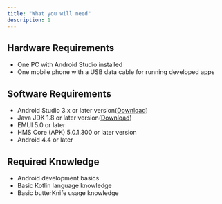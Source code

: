 ```yaml
---
title: "What you will need"
description: 1
---
```

<h2>
	<strong>Hardware Requirements</strong>
</h2>
<ul>
	<li>One PC with Android Studio installed</li>
	<li>One mobile phone with a USB data cable for running developed apps</li>
</ul>
<h2>
	<strong>Software Requirements</strong>
</h2>
<ul>
	<li>Android Studio 3.x or later version(<a href="https://developer.android.com/studio" target="_blank">Download</a>)</li>
    <li>Java JDK 1.8 or later version(<a href="https://www.oracle.com/java/technologies/javase-downloads.html" target="_blank">Download</a>)</li>
	<li>EMUI 5.0 or later</li>
	<li>HMS Core (APK) 5.0.1.300 or later version</li>
	<li>Android 4.4 or later</li>
</ul>
<h2>
	<strong>Required Knowledge</strong>
</h2>
<ul>
	<li>Android development basics</li>
    <li>Basic Kotlin language knowledge</li>
	<li>Basic butterKnife usage knowledge</li>
</ul>
